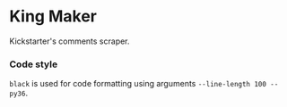 King Maker
==========

Kickstarter's comments scraper.


### Code style

`black` is used for code formatting using arguments `--line-length 100 --py36`.
